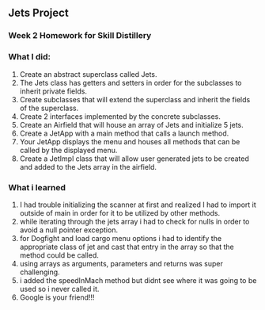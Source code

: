 ## Jets Project

### Week 2 Homework for Skill Distillery

### What I did:
1. Create an abstract superclass called Jets.
2. The Jets class has getters and setters in order for the subclasses to inherit private fields.
3. Create subclasses that will extend the superclass and inherit the fields of the superclass. 
4. Create 2 interfaces implemented by the concrete subclasses.
5. Create an Airfield that will house an array of Jets and initialize 5 jets.
6. Create a JetApp with a main method that calls a launch method.
7. Your JetApp displays the menu and houses all methods that can be called by the displayed menu.
8. Create a JetImpl class that will allow user generated jets to be created and added to the Jets array in the airfield.


### What i learned
1. I had trouble initializing the scanner at first and realized I had to import it outside of main in order for it to be utilized by other methods.
2. while iterating through the jets array i had to check for nulls in order to avoid a null pointer exception. 
3. for Dogfight and load cargo menu options i had to identify the appropriate class of jet and cast that entry in the array so that the method could be called.
4. using arrays as arguments, parameters and returns was super challenging.
5. i added the speedInMach method but didnt see where it was going to be used so i never called it.
6. Google is your friend!!! 
